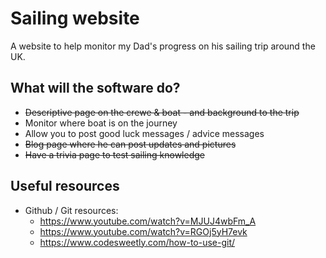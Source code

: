 # Sailing website

A website to help monitor my Dad's progress on his sailing trip around the UK.

## What will the software do?  

* ~~Descriptive page on the crewe & boat - and background to the trip~~
* Monitor where boat is on the journey 
* Allow you to post good luck messages / advice messages
* ~~Blog page where he can post updates and pictures~~
* ~~Have a trivia page to test sailing knowledge~~

## Useful resources 

- Github / Git resources:
  - https://www.youtube.com/watch?v=MJUJ4wbFm_A
  - https://www.youtube.com/watch?v=RGOj5yH7evk
  - https://www.codesweetly.com/how-to-use-git/
  
